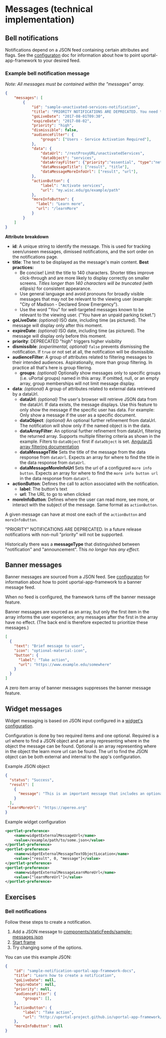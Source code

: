 # Messages (technical implementation)

## Bell notifications

Notifications depend on a
JSON feed containing certain attributes and flags. See the
[configuraton](configuration.md) doc for information about how to
point uportal-app-framework to your desired feed.

### Example bell notification message

*Note: All messages must be contained within the "messages" array.*

```json
{
    "messages": [
        {
            "id": "sample-unactivated-services-notification",
            "title": "PRIORITY NOTIFICATIONS ARE DEPRECATED. You need to modify your NetID account to activate essential UW Services.",
            "goLiveDate": "2017-08-01T09:30",
            "expireDate": "2017-08-02",
            "priority": "high",
            "dismissible": false,
            "audienceFilter": {
                "groups": ["Users - Service Activation Required"],
            },
            "data": {
                "dataUrl": "/restProxyURL/unactivatedServices",
                "dataObject": "services",
                "dataArrayFilter": {"priority":"essential", "type":"netid"},
                "dataMessageTitle": ["result", "title"],
                "dataMessageMoreInfoUrl": ["result", "url"],
            },
            "actionButton": {
                "label": "Activate services",
                "url": "my.wisc.edu/go/example/path"
            },
            "moreInfoButton": {
              "label": "Learn more",
              "url": "/learnMore"
            }
        }
    ]
}
```

**Attribute breakdown**

- **id**: A unique string to identify the message. This is used for tracking
  seen/unseen messages, dimissed notifications, and the sort order on the
  notifications page.
- **title**: The text to be displayed as the message's main content.
  **Best practices:**
  - Be concise! Limit the title to 140 characters. Shorter titles improve
    click-through and are more likely to display correctly on smaller screens.
    *Titles longer than 140 characters will be truncated (with ellipsis)* for
    consistent appearance.
  - Use general language and avoid pronouns for broadly visible messages that
    may not be relevant to the viewing user (example:
    "City of Madison - Declared Snow Emergency").
  - Use the word "You" for well-targeted messages known to be relevant to the
    viewing user. ("You have an unpaid parking ticket.")
- **goLiveDate**: *(optional)* ISO date, including time (as pictured). The
  message will display only after this moment.
- **expireDate**: *(optional)* ISO date, including time (as pictured). The
  message will display only before this moment.
- **priority**: DEPRECATED "high" triggers higher visibility
- **dismissible**: *(experimental, optional)* `false` prevents dismissing the
  notification. If `true` or not set at all, the notification will be
  dismissible.
- **audienceFilter**: A group of attributes related to filtering messages to
  their intended audiences. Aspirationally, more than group filtering. In
  practice all that's here is group filering.
  - **groups**: *(optional)* Optionally show messages only to specific groups
    (i.e. uPortal groups) named in this array. If omitted, null, or an empty
    array, group memberships will not limit message display.
- **data**: *(optional)* A group of attributes related to external data
  retrieved by a dataUrl.
  - **dataUrl**: *(optional)* The user's browser will retrieve JSON data from
    the dataUrl. If data exists, the message displays. Use this feature to only
    show the message if the specific user has data. For example: Only show a
    message if the user as a specific document.
  - **dataObject**: *(optional)* An optional further refinement from dataUrl.
    The notification will show only if the named object is in the data.
  - **dataArrayFilter**: An optional further refinement from dataUrl, filtering
    the returned array. Supports multiple filtering criteria as shown in the
    example. Filters to `dataObject` first if `dataObject` is set.
    [AngularJS array filtering documentation](https://docs.angularjs.org/api/ng/filter/filter)
  - **dataMessageTitle** Sets the title of the message from the data response
    from `dataUrl`.  Expects an array for where to find the title in the data
    response from `dataUrl`.
  - **dataMessageMoreInfoUrl** Sets the url of a configured
    `more info button`.  Expects an array for where to find the
    `more info button url` in the data response from `dataUrl`.
- **actionButton**: Defines the call to action associated with the notification.
  - **label**: The button's text
  - **url**: The URL to go to when clicked
- **moreInfoButton**: Defines where the user can read more, see more, or
  interact with the subject of the message. Same format as `actionButton`.

A given message can have at most one each of the `actionButton` and
`moreInfoButton`.

"PRIORITY" NOTIFICATIONS ARE DEPRECATED. In a future release notifications with
non-null "priority" will not be supported.

Historically there was a **messageType** that distinguished between
"notification" and "announcement". This *no longer has any effect.*

## Banner messages

Banner messages are sourced from a JSON feed. See
[configuraton](configuration.md) for information about how to point
uportal-app-framework to a banner message feed.

When no feed is configured, the framework turns off the banner message feature.

Banner messages are sourced as an array, but only the first item in the array
informs the user experience; any messages after the first in the array have no
effect. (The back end is therefore expected to prioritize these messages.)

```json
[
  {
    "text": "Brief message to user",
    "icon": "optional-material-icon",
    "button": {
      "label": "Take action",
      "url": "https://www.example.edu/somewhere"
    }
  }
]

```

A zero item array of banner messages suppresses the banner message feature.

## Widget messages

Widget messaging is based on JSON input configured in a
[widget's configuration](make-a-widget.md).

Configuration is done by two required items and one optional.  Required is a url
where to find a JSON object and an array representing where in the object the
message can be found.  Optional is an array representing where in the object the
learn more url can be found.
The url to find the JSON object can be both external and internal to the app's
configuration.

Example JSON object

```json
{
  "status": "Success",
  "result": [
    {
      "message": "This is an important message that includes an optional learn more link for more information."
    }
  ],
 "learnMoreUrl": "https://apereo.org"
}
```

Example widget configuration

```xml
<portlet-preference>
    <name>widgetExternalMessageUrl</name>
    <value>/example/path/to/some.json</value>
</portlet-preference>
<portlet-preference>
    <name>widgetExternalMessageTextObjectLocation</name>
    <value>["result", 0, "message"]</value>
</portlet-preference>
<portlet-preference>
    <name>widgetExternalMessageLearnMoreUrl</name>
    <value>["learnMoreUrl"]</value>
</portlet-preference>

```

## Exercises

### Bell notifications

Follow these steps to create a notification.

1. Add a JSON message to
[components/staticFeeds/sample-messages.json](https://github.com/uPortal-Project/uportal-app-framework/blob/master/components/staticFeeds/sample-messages.json)
2. [Start frame](quickstart.md)
3. Try changing some of the options.

You can use this example JSON:

```json
{
    "id": "sample-notification-uportal-app-framework-docs",
    "title": "Learn how to create a notification",
    "goLiveDate": null,
    "expireDate": null,
    "priority": null,
    "audienceFilter": {
        "groups": [],
    },
    "actionButton": {
        "label": "Take action",
        "url": "http://uportal-project.github.io/uportal-app-framework/messaging-implementation.html"
    },
    "moreInfoButton": null
}
```
